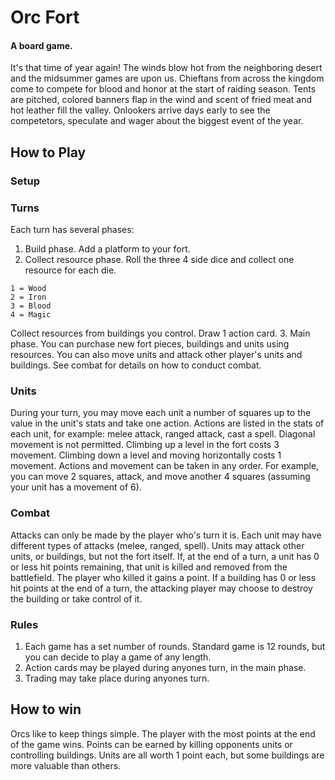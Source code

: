 # Orc Fort
#### A board game.
It's that time of year again! The winds blow hot from the neighboring desert and the midsummer games are upon us. Chieftans from across the kingdom come to compete for blood and honor at the start of raiding season. Tents are pitched, colored banners flap in the wind and scent of fried meat and hot leather fill the valley. Onlookers arrive days early to see the competetors, speculate and wager about the biggest event of the year.

## How to Play
### Setup

### Turns
Each turn has several phases:
1. Build phase. Add a platform to your fort.
2. Collect resource phase. Roll the three 4 side dice and collect one resource for each die.
  ```
  1 = Wood
  2 = Iron
  3 = Blood
  4 = Magic
  ```
Collect resources from buildings you control.
Draw 1 action card.
3. Main phase. You can purchase new fort pieces, buildings and units using resources. You can also move units and attack other player's units and buildings. See combat for details on how to conduct combat.

### Units
During your turn, you may move each unit a number of squares up to the value in the unit's stats and take one action. Actions are listed in the stats of each unit, for example: melee attack, ranged attack, cast a spell.
Diagonal movement is not permitted.
Climbing up a level in the fort costs 3 movement.
Climbing down a level and moving horizontally costs 1 movement.
Actions and movement can be taken in any order. For example, you can move 2 squares, attack, and move another 4 squares (assuming your unit has a movement of 6).

### Combat
Attacks can only be made by the player who's turn it is. Each unit may have different types of attacks (melee, ranged, spell).
Units may attack other units, or buildings, but not the fort itself.
If, at the end of a turn, a unit has 0 or less hit points remaining, that unit is killed and removed from the battlefield. The player who killed it gains a point.
If a building has 0 or less hit points at the end of a turn, the attacking player may choose to destroy the building or take control of it.

### Rules
1. Each game has a set number of rounds. Standard game is 12 rounds, but you can decide to play a game of any length.
2. Action cards may be played during anyones turn, in the main phase.
3. Trading may take place during anyones turn.

## How to win
Orcs like to keep things simple. The player with the most points at the end of the game wins.
Points can be earned by killing opponents units or controlling buildings. Units are all worth 1 point each, but some buildings are more valuable than others.

